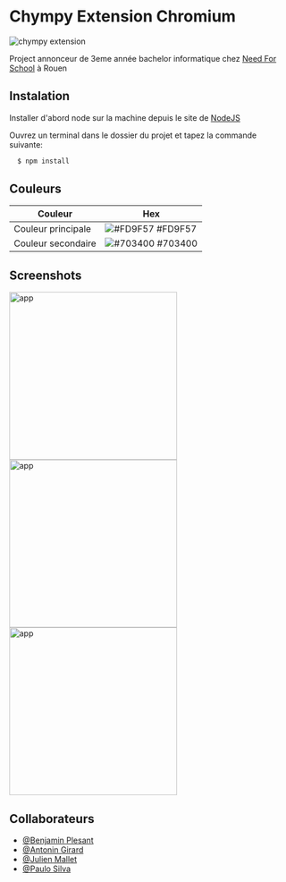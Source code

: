 
# Chympy Extension Chromium

![chympy extension](https://i.imgur.com/PgwnXIn.png)

Project annonceur de 3eme année bachelor informatique chez [Need For School](https://www.needfor-school.com/) à Rouen

## Instalation

Installer d'abord node sur la machine depuis le site de [NodeJS](https://nodejs.org/en/)

Ouvrez un terminal dans le dossier du projet et tapez la commande suivante:

```bash
  $ npm install 

```

## Couleurs

| Couleur           | Hex                                                                |
|-------------------| ------------------------------------------------------------------ |
| Couleur principale | ![#FD9F57](https://via.placeholder.com/10/FD9F57?text=+) #FD9F57 |
| Couleur secondaire | ![#703400](https://via.placeholder.com/10/703400?text=+) #703400 |


## Screenshots

![app](https://i.imgur.com/L13yBpp.png)
![app](https://i.imgur.com/dZRHFm6.png)
![app](https://i.imgur.com/omslPFH.png)

## Collaborateurs

- [@Benjamin Plesant](https://github.com/Al-Namrood)
- [@Antonin Girard](https://github.com/Antonin15-76)
- [@Julien Mallet](https://github.com/Julien76140)
- [@Paulo Silva](https://github.com/plasilva1997)

<style>
 img[alt=app] { width: 300px; }
</style>
